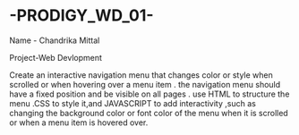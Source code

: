 # -PRODIGY_WD_01-
Name - Chandrika Mittal

Project-Web Devlopment

Create an interactive navigation menu that changes color or style when scrolled or when hovering over a menu item . the navigation menu should have a fixed position and be visible on all pages . use HTML to structure the menu .CSS to style it,and JAVASCRIPT to add interactivity ,such as changing the background color or font color of the menu when it is scrolled or when a menu item is hovered over.
